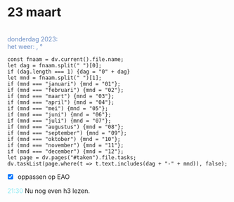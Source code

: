 # 23 maart
<span style="color: #688bc4;"><br>donderdag 2023: <br>het weer: , °</span> 

```dataviewjs
const fnaam = dv.current().file.name;
let dag = fnaam.split(" ")[0];
if (dag.length === 1) {dag = "0" + dag}
let mnd = fnaam.split(" ")[1];
if (mnd === "januari") {mnd = "01"};
if (mnd === "februari") {mnd = "02"};
if (mnd === "maart") {mnd = "03"};
if (mnd === "april") {mnd = "04"};
if (mnd === "mei") {mnd = "05"};
if (mnd === "juni") {mnd = "06"};
if (mnd === "juli") {mnd = "07"};
if (mnd === "augustus") {mnd = "08"};
if (mnd === "september") {mnd = "09"};
if (mnd === "oktober") {mnd = "10"};
if (mnd === "november") {mnd = "11"};
if (mnd === "december") {mnd = "12"};
let page = dv.pages("#taken").file.tasks;
dv.taskList(page.where(t => t.text.includes(dag + "-" + mnd)), false);
```
- [x] oppassen op EAO

<p style="padding-left: 2.7em; text-indent: -2.7em; margin: 0;"><font color=#8be9f3>21:30  </font>  Nu nog even h3 lezen. </p>   